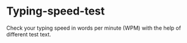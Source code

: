 # Typing-speed-test
Check your typing speed in words per minute (WPM) with the help of different test text.
